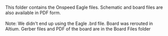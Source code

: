 This folder contains the Onspeed Eagle files. Schematic and board files are also available in PDF form.\
\
Note: We didn't end up using the Eagle .brd file. Board was rerouted in Altium. Gerber files and PDF of the board are in the Board Files folder
